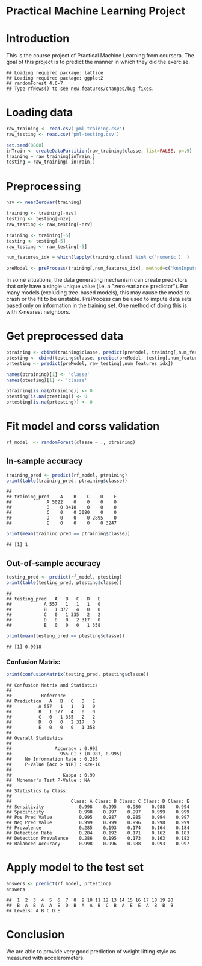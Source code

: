 Practical Machine Learning Project
========================================================

# Introduction
This is the course project of Practical Machine Learning from coursera.
The goal of this project is to predict the manner in which they did the exercise. 


```
## Loading required package: lattice
## Loading required package: ggplot2
## randomForest 4.6-7
## Type rfNews() to see new features/changes/bug fixes.
```

# Loading data

```r
raw_training <- read.csv('pml-training.csv')
raw_testing <- read.csv('pml-testing.csv')

set.seed(8888)
inTrain <- createDataPartition(raw_training$classe, list=FALSE, p=.9)
training = raw_training[inTrain,]
testing = raw_training[-inTrain,]
```


# Preprocessing

```r
nzv <- nearZeroVar(training)

training <- training[-nzv]
testing <- testing[-nzv]
raw_testing <- raw_testing[-nzv]

training <- training[-5]
testing <- testing[-5]
raw_testing <- raw_testing[-5]

num_features_idx = which(lapply(training,class) %in% c('numeric')  )

preModel <- preProcess(training[,num_features_idx], method=c('knnImpute'))
```
In some situations, the data generating mechanism can create predictors that only have a single unique value (i.e. a "zero-variance predictor"). For many models (excluding tree-based models), this may cause the model to crash or the fit to be unstable.
PreProcess can be used to impute data sets based only on information in the training set. One method of doing this is with K-nearest neighbors.

# Get preprocessed data

```r
ptraining <- cbind(training$classe, predict(preModel, training[,num_features_idx]))
ptesting <- cbind(testing$classe, predict(preModel, testing[,num_features_idx]))
prtesting <- predict(preModel, raw_testing[,num_features_idx])

names(ptraining)[1] <- 'classe'
names(ptesting)[1] <- 'classe'

ptraining[is.na(ptraining)] <- 0
ptesting[is.na(ptesting)] <- 0
prtesting[is.na(prtesting)] <- 0
```

# Fit model and corss validation

```r
rf_model  <- randomForest(classe ~ ., ptraining)
```

## In-sample accuracy

```r
training_pred <- predict(rf_model, ptraining) 
print(table(training_pred, ptraining$classe))
```

```
##              
## training_pred    A    B    C    D    E
##             A 5022    0    0    0    0
##             B    0 3418    0    0    0
##             C    0    0 3080    0    0
##             D    0    0    0 2895    0
##             E    0    0    0    0 3247
```

```r
print(mean(training_pred == ptraining$classe))
```

```
## [1] 1
```

## Out-of-sample accuracy

```r
testing_pred <- predict(rf_model, ptesting) 
print(table(testing_pred, ptesting$classe))
```

```
##             
## testing_pred   A   B   C   D   E
##            A 557   1   1   1   0
##            B   1 377   4   0   0
##            C   0   1 335   2   2
##            D   0   0   2 317   0
##            E   0   0   0   1 358
```

```r
print(mean(testing_pred == ptesting$classe))
```

```
## [1] 0.9918
```

### Confusion Matrix: 

```r
print(confusionMatrix(testing_pred, ptesting$classe))
```

```
## Confusion Matrix and Statistics
## 
##           Reference
## Prediction   A   B   C   D   E
##          A 557   1   1   1   0
##          B   1 377   4   0   0
##          C   0   1 335   2   2
##          D   0   0   2 317   0
##          E   0   0   0   1 358
## 
## Overall Statistics
##                                         
##                Accuracy : 0.992         
##                  95% CI : (0.987, 0.995)
##     No Information Rate : 0.285         
##     P-Value [Acc > NIR] : <2e-16        
##                                         
##                   Kappa : 0.99          
##  Mcnemar's Test P-Value : NA            
## 
## Statistics by Class:
## 
##                      Class: A Class: B Class: C Class: D Class: E
## Sensitivity             0.998    0.995    0.980    0.988    0.994
## Specificity             0.998    0.997    0.997    0.999    0.999
## Pos Pred Value          0.995    0.987    0.985    0.994    0.997
## Neg Pred Value          0.999    0.999    0.996    0.998    0.999
## Prevalence              0.285    0.193    0.174    0.164    0.184
## Detection Rate          0.284    0.192    0.171    0.162    0.183
## Detection Prevalence    0.286    0.195    0.173    0.163    0.183
## Balanced Accuracy       0.998    0.996    0.988    0.993    0.997
```

# Apply model to the test set

```r
answers <- predict(rf_model, prtesting) 
answers
```

```
##  1  2  3  4  5  6  7  8  9 10 11 12 13 14 15 16 17 18 19 20 
##  B  A  B  A  A  E  D  B  A  A  B  C  B  A  E  E  A  B  B  B 
## Levels: A B C D E
```




# Conclusion
We are able to provide very good prediction of weight lifting style as measured with accelerometers.

